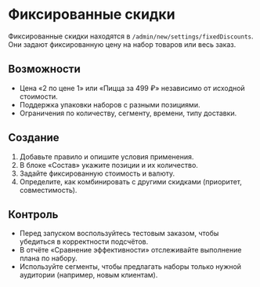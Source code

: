 # Фиксированные скидки

Фиксированные скидки находятся в `/admin/new/settings/fixedDiscounts`. Они задают фиксированную цену на набор товаров или весь заказ.

## Возможности

- Цена «2 по цене 1» или «Пицца за 499 ₽» независимо от исходной стоимости.
- Поддержка упаковки наборов с разными позициями.
- Ограничения по количеству, сегменту, времени, типу доставки.

## Создание

1. Добавьте правило и опишите условия применения.
2. В блоке «Состав» укажите позиции и их количество.
3. Задайте фиксированную стоимость и валюту.
4. Определите, как комбинировать с другими скидками (приоритет, совместимость).

## Контроль

- Перед запуском воспользуйтесь тестовым заказом, чтобы убедиться в корректности подсчётов.
- В отчёте «Сравнение эффективности» отслеживайте выполнение плана по набору.
- Используйте сегменты, чтобы предлагать наборы только нужной аудитории (например, новым клиентам).
